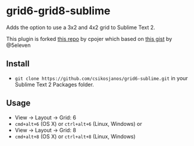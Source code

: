 grid6-grid8-sublime
===================

Adds the option to use a 3x2 and 4x2 grid to Sublime Text 2.

This plugin is forked [this repo](https://github.com/cpojer/grid6-sublime.git) by cpojer
which based on [this gist](https://gist.github.com/3046228) by @5eleven

Install
-------

* `git clone https://github.com/csikosjanos/grid6-sublime.git` in your Sublime Text 2 Packages folder.

Usage
-----

 * View -> Layout -> Grid: 6
 * `cmd+alt+6` (OS X) or `ctrl+alt+6` (Linux, Windows)
 or
 * View -> Layout -> Grid: 8
 * `cmd+alt+8` (OS X) or `ctrl+alt+8` (Linux, Windows)
